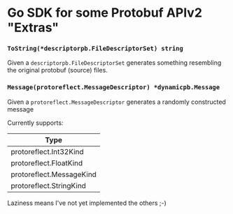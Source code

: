 # Go SDK for some Protobuf APIv2 "Extras"

### `ToString(*descriptorpb.FileDescriptorSet) string`

Given a `descriptorpb.FileDescriptorSet` generates something resembling the original protobuf (source) files.


### `Message(protoreflect.MessageDescriptor) *dynamicpb.Message`

Given a `protoreflect.MessageDescriptor` generates a randomly constructed message

Currently supports:

|Type|
|----|
|protoreflect.Int32Kind|
|protoreflect.FloatKind|
|protoreflect.MessageKind|
|protoreflect.StringKind|

Laziness means I've not yet implemented the others ;-)
